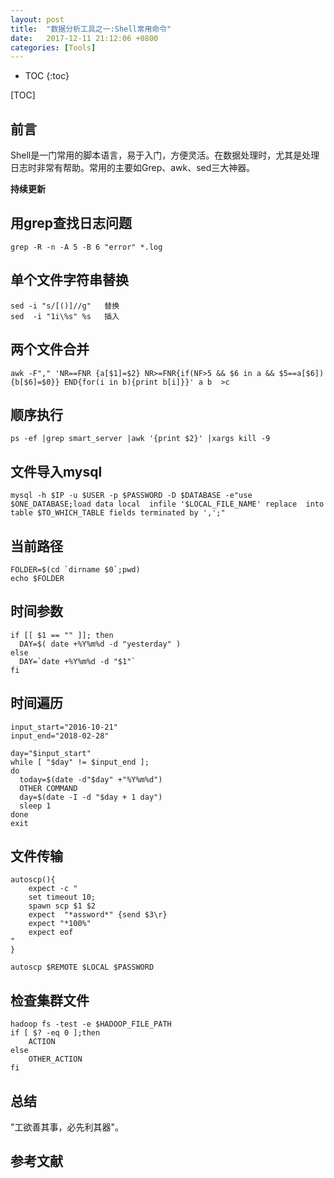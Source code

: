 ```yaml
---
layout: post
title:  "数据分析工具之一:Shell常用命令"
date:   2017-12-11 21:12:06 +0800
categories: [Tools]
---
```


* TOC
{:toc}

[TOC]
## 前言
Shell是一门常用的脚本语言，易于入门，方便灵活。在数据处理时，尤其是处理日志时非常有帮助。常用的主要如Grep、awk、sed三大神器。

**持续更新**

## 用grep查找日志问题
```shell
grep -R -n -A 5 -B 6 "error" *.log
```

## 单个文件字符串替换
```shell
sed -i "s/[()]//g"   替换
sed  -i "1i\%s" %s   插入
```

## 两个文件合并
```shell
awk -F"," 'NR==FNR {a[$1]=$2} NR>=FNR{if(NF>5 && $6 in a && $5==a[$6]){b[$6]=$0}} END{for(i in b){print b[i]}}' a b  >c
```

## 顺序执行
```shell
ps -ef |grep smart_server |awk '{print $2}' |xargs kill -9
```
## 文件导入mysql
```shell
mysql -h $IP -u $USER -p $PASSWORD -D $DATABASE -e"use $ONE_DATABASE;load data local  infile '$LOCAL_FILE_NAME' replace  into table $TO_WHICH_TABLE fields terminated by ',';"
```

## 当前路径
```shell
FOLDER=$(cd `dirname $0`;pwd)
echo $FOLDER
```

## 时间参数
```shell
if [[ $1 == "" ]]; then
  DAY=$( date +%Y%m%d -d "yesterday" )
else
  DAY=`date +%Y%m%d -d "$1"`
fi
```

## 时间遍历
```shell
input_start="2016-10-21"
input_end="2018-02-28"

day="$input_start"
while [ "$day" != $input_end ];
do
  today=$(date -d"$day" +"%Y%m%d")
  OTHER COMMAND
  day=$(date -I -d "$day + 1 day")
  sleep 1
done
exit
```

## 文件传输
```shell
autoscp(){
    expect -c "
    set timeout 10;
    spawn scp $1 $2
    expect  "*assword*" {send $3\r}
    expect "*100%"
    expect eof
"
}

autoscp $REMOTE $LOCAL $PASSWORD
```

## 检查集群文件
```shell
hadoop fs -test -e $HADOOP_FILE_PATH
if [ $? -eq 0 ];then
    ACTION
else
    OTHER_ACTION
fi
```




## 总结
"工欲善其事，必先利其器"。

## 参考文献
